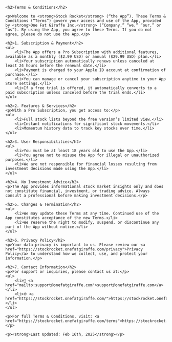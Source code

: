 <html lang="en">
<head>
    <meta charset="UTF-8">
    <meta name="viewport" content="width=device-width, initial-scale=1.0">
    <title>Terms & Conditions</title>
</head>
<body>

    <h2>Terms & Conditions</h2>

    <p>Welcome to <strong>Stock Rocket</strong> (“the App”). These Terms & Conditions (“Terms”) govern your access and use of the App, provided by <strong>One Fat Giraffe Inc.</strong> (“Company,” “we,” “our,” or “us”). By using the App, you agree to these Terms. If you do not agree, please do not use the App.</p>

    <h2>1. Subscription & Payment</h2>
    <ul>
        <li>The App offers a Pro Subscription with additional features, available as a monthly ($2.99 USD) or annual ($29.99 USD) plan.</li>
        <li>Your subscription automatically renews unless canceled at least 24 hours before the renewal date.</li>
        <li>Payment is charged to your Apple ID account at confirmation of purchase.</li>
        <li>You can manage or cancel your subscription anytime in your App Store settings.</li>
        <li>If a free trial is offered, it automatically converts to a paid subscription unless canceled before the trial ends.</li>
    </ul>

    <h2>2. Features & Services</h2>
    <p>With a Pro Subscription, you get access to:</p>
    <ul>
        <li>Full stock lists beyond the free version’s limited view.</li>
        <li>Instant notifications for significant stock movements.</li>
        <li>Momentum history data to track key stocks over time.</li>
    </ul>

    <h2>3. User Responsibilities</h2>
    <ul>
        <li>You must be at least 18 years old to use the App.</li>
        <li>You agree not to misuse the App for illegal or unauthorized purposes.</li>
        <li>We are not responsible for financial losses resulting from investment decisions made using the App.</li>
    </ul>

    <h2>4. No Investment Advice</h2>
    <p>The App provides informational stock market insights only and does not constitute financial, investment, or trading advice. Always consult a professional before making investment decisions.</p>

    <h2>5. Changes & Termination</h2>
    <ul>
        <li>We may update these Terms at any time. Continued use of the App constitutes acceptance of the new Terms.</li>
        <li>We reserve the right to modify, suspend, or discontinue any part of the App without notice.</li>
    </ul>

    <h2>6. Privacy Policy</h2>
    <p>Your data privacy is important to us. Please review our <a href="https://stockrocket.onefatgiraffe.com/privacy">Privacy Policy</a> to understand how we collect, use, and protect your information.</p>

    <h2>7. Contact Information</h2>
    <p>For support or inquiries, please contact us at:</p>
    <ul>
        <li>📧 <a href="mailto:support@onefatgiraffe.com">support@onefatgiraffe.com</a></li>
        <li>🌐 <a href="https://stockrocket.onefatgiraffe.com/">https://stockrocket.onefatgiraffe.com/</a></li>
    </ul>

    <p>For full Terms & Conditions, visit: <a href="https://stockrocket.onefatgiraffe.com/terms">https://stockrocket.onefatgiraffe.com/terms</a></p>

    <p><strong>Last Updated: Feb 16th, 2025</strong></p>

    


</body>
</html>




